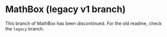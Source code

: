 MathBox (legacy v1 branch)
=======

This branch of MathBox has been discontinued. For the old readme, check the `legacy` branch.
